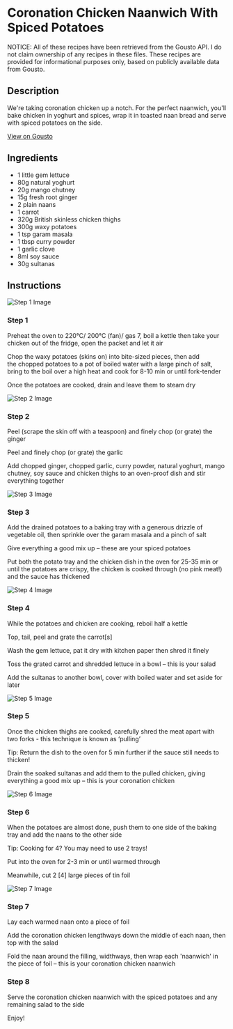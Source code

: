 # Coronation Chicken Naanwich With Spiced Potatoes

NOTICE: All of these recipes have been retrieved from the Gousto API. I do not claim ownership of any recipes in these files. These recipes are provided for informational purposes only, based on publicly available data from Gousto.

## Description

We're taking coronation chicken up a notch. For the perfect naanwich, you'll bake chicken in yoghurt and spices, wrap it in toasted naan bread and serve with spiced potatoes on the side.

[View on Gousto](https://www.gousto.co.uk/recipes/cookbook/coronation-chicken-naanwich-spiced-potatoes)

## Ingredients

- 1 little gem lettuce
- 80g natural yoghurt 
- 20g mango chutney 
- 15g fresh root ginger 
- 2 plain naans
- 1 carrot
- 320g British skinless chicken thighs
- 300g waxy potatoes
- 1 tsp garam masala
- 1 tbsp curry powder
- 1 garlic clove
- 8ml soy sauce 
- 30g sultanas 

## Instructions

![Step 1 Image](https://production-media.gousto.co.uk/cms/recipe-step-image/Step-1-1583502939249-x200.jpg)

### Step 1

Preheat the oven to 220°C/ 200°C (fan)/ gas 7, boil a kettle then take your chicken out of the fridge, open the packet and let it air

Chop the waxy potatoes (skins on) into bite-sized pieces, then add the chopped potatoes to a pot of boiled water with a large pinch of salt, bring to the boil over a high heat and cook for 8-10 min or until fork-tender

Once the potatoes are cooked, drain and leave them to steam dry

![Step 2 Image](https://production-media.gousto.co.uk/cms/recipe-step-image/Step-2-1583502947594-x200.jpg)

### Step 2

Peel (scrape the skin off with a teaspoon) and finely chop (or grate) the ginger

Peel and finely chop (or grate) the garlic

Add chopped ginger, chopped garlic, curry powder, natural yoghurt, mango chutney, soy sauce and chicken thighs to an oven-proof dish and stir everything together

![Step 3 Image](https://production-media.gousto.co.uk/cms/recipe-step-image/Step-3-1583502953016-x200.jpg)

### Step 3

Add the drained potatoes to a baking tray with a generous drizzle of vegetable oil, then sprinkle over the garam masala and a pinch of salt

Give everything a good mix up – these are your spiced potatoes

Put both the potato tray and the chicken dish in the oven for 25-35 min or until the potatoes are crispy, the chicken is cooked through (no pink meat!) and the sauce has thickened

![Step 4 Image](https://production-media.gousto.co.uk/cms/recipe-step-image/Step-4-1583502956719-x200.jpg)

### Step 4

While the potatoes and chicken are cooking, reboil half a kettle

Top, tail, peel and grate the carrot<span class="text-danger">[s]</span>

Wash the gem lettuce, pat it dry with kitchen paper then shred it<span class="text-danger"> </span>finely

Toss the grated carrot and shredded lettuce in a bowl – this is your salad

Add the sultanas to another bowl, cover with boiled water and set aside for later

![Step 5 Image](https://production-media.gousto.co.uk/cms/recipe-step-image/Step-5-1595941064761-x200.jpg)

### Step 5

Once the chicken thighs are cooked, carefully shred the meat apart with two forks - this technique is known as ‘pulling’

Tip: Return the dish to the oven for 5 min further if the sauce still needs to thicken!

Drain the soaked sultanas and add them to the pulled chicken, giving everything a good mix up – this is your coronation chicken

![Step 6 Image](https://production-media.gousto.co.uk/cms/recipe-step-image/Step-6-1595941069820-x200.jpg)

### Step 6

When the potatoes are almost done, push them to one side of the baking tray and add the naans to the other side

Tip: Cooking for 4? You may need to use 2 trays!

Put into the oven for 2-3 min or until warmed through

Meanwhile, cut 2 <span class="text-danger">[4] </span>large pieces of tin foil

![Step 7 Image](https://production-media.gousto.co.uk/cms/recipe-step-image/Step-7-1595941076752-x200.jpg)

### Step 7

Lay each warmed naan onto a piece of foil

Add the coronation chicken lengthways down the middle of each naan, then top with the salad

Fold the naan around the filling, widthways, then wrap each 'naanwich' in the piece of foil – this is your coronation chicken naanwich

### Step 8

Serve the coronation chicken naanwich with the spiced potatoes and any remaining salad to the side

Enjoy!

